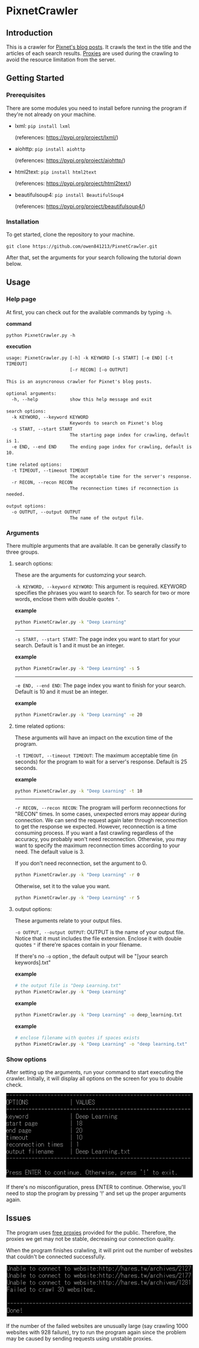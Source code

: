 # PixnetCrawler
## Introduction
This is a crawler for [Pixnet's blog posts](https://www.pixnet.net/blog).
It crawls the text in the title and the articles of each search results.
[Proxies](https://free-proxy-list.net/) are used during the crawling to avoid the resource limitation from the server.

## Getting Started
### Prerequisites
There are some modules you need to install before running the program if they're not already on your machine.
- lxml: `pip install lxml`

   (references: <https://pypi.org/project/lxml/>)
- aiohttp: `pip install aiohttp`

   (references: <https://pypi.org/project/aiohttp/>)
- html2text: `pip install html2text`

   (references: <https://pypi.org/project/html2text/>)
- beautifulsoup4: `pip install BeautifulSoup4`

   (references: <https://pypi.org/project/beautifulsoup4/>)

### Installation
To get started, clone the repository to your machine.

`git clone https://github.com/owen841213/PixnetCrawler.git`

After that, set the arguments for your search following the tutorial down below.

## Usage

### Help page
At first, you can check out for the available commands by typing `-h`.

**command**

```
python PixnetCrawler.py -h
```

**execution**
```
usage: PixnetCrawler.py [-h] -k KEYWORD [-s START] [-e END] [-t TIMEOUT]
                        [-r RECON] [-o OUTPUT]

This is an asyncronous crawler for Pixnet's blog posts.

optional arguments:
  -h, --help            show this help message and exit

search options:
  -k KEYWORD, --keyword KEYWORD
                        Keywords to search on Pixnet's blog
  -s START, --start START
                        The starting page index for crawling, default is 1.
  -e END, --end END     The ending page index for crawling, default is 10.

time related options:
  -t TIMEOUT, --timeout TIMEOUT
                        The acceptable time for the server's response.
  -r RECON, --recon RECON
                        The reconnection times if reconnection is needed.

output options:
  -o OUTPUT, --output OUTPUT
                        The name of the output file.
```

### Arguments

There multiple arguments that are available. It can be generally classify to three groups.

   1. search options:
   
      These are the arguments for customzing your search.
      
      `-k KEYWORD, --keyword KEYWORD`:
      This argument is required. KEYWORD specifies the phrases you want to search for.
      To search for two or more words, enclose them with double quotes `"`.
      
      **example**
      
      ```bash
      python PixnetCrawler.py -k "Deep Learning"
      ```
      
      - - -
      
      `-s START, --start START`:
      The page index you want to start for your search. Default is 1 and it must be an integer.
      
      **example**
      
      ```bash
      python PixnetCrawler.py -k "Deep Learning" -s 5
      ```
      
      - - -
         
      `-e END, --end END`:
      The page index you want to finish for your search. Default is 10 and it must be an integer.
      
      **example**
      
      ```bash
      python PixnetCrawler.py -k "Deep Learning" -e 20
      ```
      
   2. time related options:
   
      These arguments will have an impact on the excution time of the program.
      
      `-t TIMEOUT, --timeout TIMEOUT`:
      The maximum acceptable time (in seconds) for the program to wait for a server's response.
      Default is 25 seconds.
      
      **example**
      
      ```bash
      python PixnetCrawler.py -k "Deep Learning" -t 10
      ```
      
      - - -
      
      `-r RECON, --recon RECON`:
      The program will perform reconnections for "RECON" times.
      In some cases, unexpected errors may appear during connection.
      We can send the request again later through reconnection to get the response we expected.
      However, reconnection is a time consuming process.
      If you want a fast crawling regardless of the accuracy, you probably won't need reconnection.
      Otherwise, you may want to specify the maximum reconnection times according to your need.
      The default value is 3.
      
      If you don't need reconnection, set the argument to 0.
      
      ```bash
      python PixnetCrawler.py -k "Deep Learning" -r 0
      ```
      
      Otherwise, set it to the value you want.
      
      ```bash
      python PixnetCrawler.py -k "Deep Learning" -r 5
      ```
   
   3. output options:
      
      These arguments relate to your output files.
      
      `-o OUTPUT, --output OUTPUT`:
      OUTPUT is the name of your output file.
      Notice that it must includes the file extension.
      Enclose it with double quotes `"` if there're spaces contain in your filename.
      
      If there's no `-o` option , the default output will be "[your search keywords].txt"

      **example**
      
      ```bash
      # the output file is "Deep Learning.txt"
      python PixnetCrawler.py -k "Deep Learning"
      ```
      
      **example**
      
      ```bash
      python PixnetCrawler.py -k "Deep Learning" -o deep_learning.txt
      ```
      
      **example**
      
      ```bash
      # enclose filename with quotes if spaces exists
      python PixnetCrawler.py -k "Deep Learning" -o "deep learning.txt"
      ```
      
### Show options

   After setting up the arguments, run your command to start executing the crawler.
   Initially, it will display all options on the screen for you to double check.
   
   ![alt_text](https://raw.githubusercontent.com/owen841213/PixnetCrawler/master/images/show_options.PNG "Show all options")
   
   If there's no misconfiguration, press ENTER to continue.
   Otherwise, you'll need to stop the program by pressing \'!\' and set up the proper arguments again.

## Issues

The program uses [free proxies](https://free-proxy-list.net/) provided for the public. Therefore,
the proxies we get may not be stable, decreasing our connection quality.

When the program finishes cralwling, it will print out the number of websites that couldn't be connected successfully.

![alt text](https://raw.githubusercontent.com/owen841213/PixnetCrawler/master/images/failed_websites.PNG "Failed websites number")

If the number of the failed websites are unusually large (say crawling 1000 websites with 928 failure), try to run the program again since the problem may be caused by sending requests using unstable proxies.
